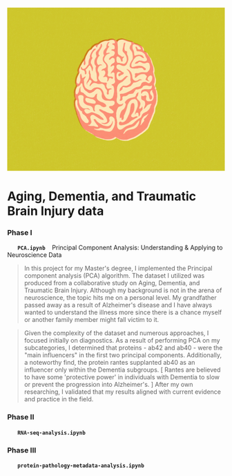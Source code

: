 
<p align='center'>
    <img src='img/neurolink.gif' width='550'/>
</p>


Aging, Dementia, and Traumatic Brain Injury data
=======

### Phase I

&nbsp;&nbsp;&nbsp;&nbsp;&nbsp; **`PCA.ipynb`**     &nbsp;&nbsp; Principal Component Analysis:
Understanding & Applying to Neuroscience Data

>In this project for my Master's degree, I implemented the Principal component analysis (PCA) algorithm. The dataset I utilized was produced from a collaborative study on Aging, Dementia, and Traumatic Brain Injury. Although my background is not in the arena of neuroscience, the topic hits me on a personal level. My grandfather passed away as a result of Alzheimer's disease and I have always wanted to understand the illness more since there is a chance myself or another family member might fall victim to it.

>Given the complexity of the dataset and numerous approaches, I focused initially on diagnostics. As a result of performing PCA on my subcategories, I determined that proteins - ab42 and ab40 - were the "main influencers" in the first two principal components. Additionally, a noteworthy find, the protein rantes supplanted ab40 as an influencer only within the Dementia subgroups. [ Rantes are believed to have some 'protective power' in individuals with Dementia to slow or prevent the progression into Alzheimer's. ] After my own researching, I validated that my results aligned with current evidence and practice in the field.

### Phase II

&nbsp;&nbsp;&nbsp;&nbsp;&nbsp; **`RNA-seq-analysis.ipynb`**     &nbsp;&nbsp;

### Phase III

&nbsp;&nbsp;&nbsp;&nbsp;&nbsp; **`protein-pathology-metadata-analysis.ipynb`**     &nbsp;&nbsp;
